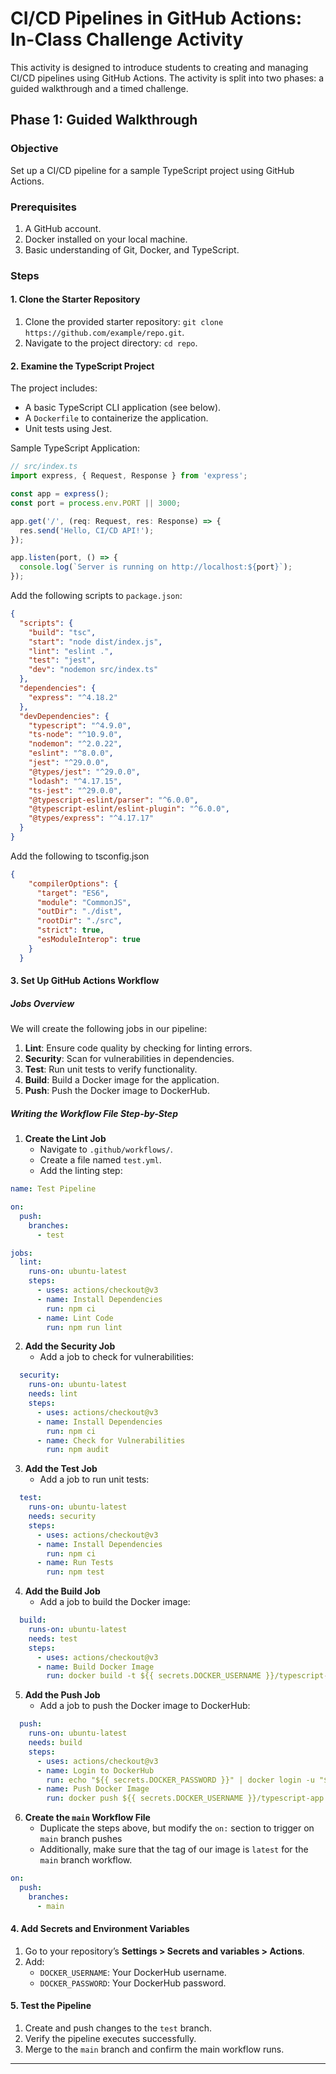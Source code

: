 # CI/CD Pipelines in GitHub Actions: In-Class Challenge Activity

This activity is designed to introduce students to creating and managing CI/CD pipelines using GitHub Actions. The activity is split into two phases: a guided walkthrough and a timed challenge.

## Phase 1: Guided Walkthrough

### Objective
Set up a CI/CD pipeline for a sample TypeScript project using GitHub Actions.

### Prerequisites
1. A GitHub account.
2. Docker installed on your local machine.
3. Basic understanding of Git, Docker, and TypeScript.

### Steps

#### 1. Clone the Starter Repository
1. Clone the provided starter repository: `git clone https://github.com/example/repo.git`.
2. Navigate to the project directory: `cd repo`.

#### 2. Examine the TypeScript Project
The project includes:
- A basic TypeScript CLI application (see below).
- A `Dockerfile` to containerize the application.
- Unit tests using Jest.

Sample TypeScript Application:

```typescript
// src/index.ts
import express, { Request, Response } from 'express';

const app = express();
const port = process.env.PORT || 3000;

app.get('/', (req: Request, res: Response) => {
  res.send('Hello, CI/CD API!');
});

app.listen(port, () => {
  console.log(`Server is running on http://localhost:${port}`);
});
```

Add the following scripts to `package.json`:

```json
{
  "scripts": {
    "build": "tsc",
    "start": "node dist/index.js",
    "lint": "eslint .",
    "test": "jest",
    "dev": "nodemon src/index.ts"
  },
  "dependencies": {
    "express": "^4.18.2"
  },
  "devDependencies": {
    "typescript": "^4.9.0",
    "ts-node": "^10.9.0",
    "nodemon": "^2.0.22",
    "eslint": "^8.0.0",
    "jest": "^29.0.0",
    "@types/jest": "^29.0.0",
    "lodash": "^4.17.15",
    "ts-jest": "^29.0.0",
    "@typescript-eslint/parser": "^6.0.0",
    "@typescript-eslint/eslint-plugin": "^6.0.0",
    "@types/express": "^4.17.17"
  }
}
```

Add the following to tsconfig.json
```json
{
    "compilerOptions": {
      "target": "ES6",
      "module": "CommonJS",
      "outDir": "./dist",
      "rootDir": "./src",
      "strict": true,
      "esModuleInterop": true
    }
  }
```

#### 3. Set Up GitHub Actions Workflow

##### Jobs Overview
We will create the following jobs in our pipeline:

1. **Lint**: Ensure code quality by checking for linting errors.
2. **Security**: Scan for vulnerabilities in dependencies.
3. **Test**: Run unit tests to verify functionality.
4. **Build**: Build a Docker image for the application.
5. **Push**: Push the Docker image to DockerHub.

##### Writing the Workflow File Step-by-Step

1. **Create the Lint Job**
   - Navigate to `.github/workflows/`.
   - Create a file named `test.yml`.
   - Add the linting step:

```yaml
name: Test Pipeline

on:
  push:
    branches:
      - test

jobs:
  lint:
    runs-on: ubuntu-latest
    steps:
      - uses: actions/checkout@v3
      - name: Install Dependencies
        run: npm ci
      - name: Lint Code
        run: npm run lint
```

2. **Add the Security Job**
   - Add a job to check for vulnerabilities:

```yaml
  security:
    runs-on: ubuntu-latest
    needs: lint
    steps:
      - uses: actions/checkout@v3
      - name: Install Dependencies
        run: npm ci
      - name: Check for Vulnerabilities
        run: npm audit
```

3. **Add the Test Job**
   - Add a job to run unit tests:

```yaml
  test:
    runs-on: ubuntu-latest
    needs: security
    steps:
      - uses: actions/checkout@v3
      - name: Install Dependencies
        run: npm ci
      - name: Run Tests
        run: npm test
```

4. **Add the Build Job**
   - Add a job to build the Docker image:

```yaml
  build:
    runs-on: ubuntu-latest
    needs: test
    steps:
      - uses: actions/checkout@v3
      - name: Build Docker Image
        run: docker build -t ${{ secrets.DOCKER_USERNAME }}/typescript-app:test .
```

5. **Add the Push Job**
   - Add a job to push the Docker image to DockerHub:

```yaml
  push:
    runs-on: ubuntu-latest
    needs: build
    steps:
      - uses: actions/checkout@v3
      - name: Login to DockerHub
        run: echo "${{ secrets.DOCKER_PASSWORD }}" | docker login -u "${{ secrets.DOCKER_USERNAME }}" --password-stdin
      - name: Push Docker Image
        run: docker push ${{ secrets.DOCKER_USERNAME }}/typescript-app:test
```

6. **Create the `main` Workflow File**
   - Duplicate the steps above, but modify the `on:` section to trigger on `main` branch pushes
   - Additionally, make sure that the tag of our image is `latest` for the `main` branch workflow.

```yaml
on:
  push:
    branches:
      - main
```

#### 4. Add Secrets and Environment Variables
1. Go to your repository’s **Settings > Secrets and variables > Actions**.
2. Add:
   - `DOCKER_USERNAME`: Your DockerHub username.
   - `DOCKER_PASSWORD`: Your DockerHub password.

#### 5. Test the Pipeline
1. Create and push changes to the `test` branch.
2. Verify the pipeline executes successfully.
3. Merge to the `main` branch and confirm the main workflow runs.

---

